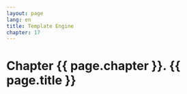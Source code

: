 ```yaml
---
layout: page
lang: en
title: Template Engine
chapter: 17
---
```


# Chapter {{ page.chapter }}. {{ page.title }}

